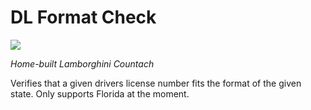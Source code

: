 # DL Format Check

<img src="https://github.com/clutchanalytics/dl_format_check/raw/master/misc/lambo.jpg">

*Home-built Lamborghini Countach*  

Verifies that a given drivers license number fits the format of the given state.
Only supports Florida at the moment.

